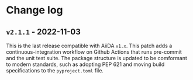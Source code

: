# Change log

## `v2.1.1` - 2022-11-03

This is the last release compatible with AiiDA `v1.x`.
This patch adds a continuous-integration workflow on Github Actions that runs pre-commit and the unit test suite.
The package structure is updated to be comformant to modern standards, such as adopting PEP 621 and moving build specifications to the `pyproject.toml` file.
